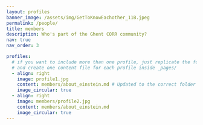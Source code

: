 ```yaml
---
layout: profiles
banner_image: /assets/img/GetToKnowEachother_11B.jpeg
permalink: /people/
title: members
description: Who's part of the Ghent CORR community?
nav: true
nav_order: 3

profiles:
  # if you want to include more than one profile, just replicate the following block
  # and create one content file for each profile inside _pages/
  - align: right
    image: profile1.jpg 
    content: members/about_einstein.md # Updated to the correct folder path inside "_pages/members"
    image_circular: true
  - align: right
    image: members/profile2.jpg
    content: members/about_einstein.md
    image_circular: true
---
```

